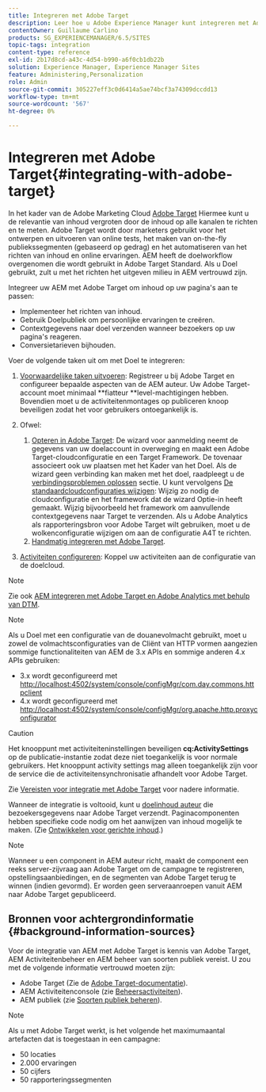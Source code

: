 ```yaml
---
title: Integreren met Adobe Target
description: Leer hoe u Adobe Experience Manager kunt integreren met Adobe Target.
contentOwner: Guillaume Carlino
products: SG_EXPERIENCEMANAGER/6.5/SITES
topic-tags: integration
content-type: reference
exl-id: 2b17d8cd-a43c-4d54-b990-a6f0cb1db22b
solution: Experience Manager, Experience Manager Sites
feature: Administering,Personalization
role: Admin
source-git-commit: 305227eff3c0d6414a5ae74bcf3a74309dccdd13
workflow-type: tm+mt
source-wordcount: '567'
ht-degree: 0%

---
```


# Integreren met Adobe Target{#integrating-with-adobe-target}

In het kader van de Adobe Marketing Cloud [Adobe Target](https://www.adobe.com/ro/solutions/testing-targeting/testandtarget.html) Hiermee kunt u de relevantie van inhoud vergroten door de inhoud op alle kanalen te richten en te meten. Adobe Target wordt door marketers gebruikt voor het ontwerpen en uitvoeren van online tests, het maken van on-the-fly publiekssegmenten (gebaseerd op gedrag) en het automatiseren van het richten van inhoud en online ervaringen. AEM heeft de doelworkflow overgenomen die wordt gebruikt in Adobe Target Standard. Als u Doel gebruikt, zult u met het richten het uitgeven milieu in AEM vertrouwd zijn.

Integreer uw AEM met Adobe Target om inhoud op uw pagina&#39;s aan te passen:

* Implementeer het richten van inhoud.
* Gebruik Doelpubliek om persoonlijke ervaringen te creëren.
* Contextgegevens naar doel verzenden wanneer bezoekers op uw pagina&#39;s reageren.
* Conversietarieven bijhouden.

Voer de volgende taken uit om met Doel te integreren:

1. [Voorwaardelijke taken uitvoeren](/help/sites-administering/target-requirements.md): Registreer u bij Adobe Target en configureer bepaalde aspecten van de AEM auteur. Uw Adobe Target-account moet minimaal **fiatteur **level-machtigingen hebben. Bovendien moet u de activiteitenmontages op publiceren knoop beveiligen zodat het voor gebruikers ontoegankelijk is.

1. Ofwel:

   1. [Opteren in Adobe Target](/help/sites-administering/opt-in.md): De wizard voor aanmelding neemt de gegevens van uw doelaccount in overweging en maakt een Adobe Target-cloudconfiguratie en een Target Framework. De tovenaar associeert ook uw plaatsen met het Kader van het Doel. Als de wizard geen verbinding kan maken met het doel, raadpleegt u de [verbindingsproblemen oplossen](/help/sites-administering/target-configuring.md#troubleshooting-target-connection-problems) sectie. U kunt vervolgens [De standaardcloudconfiguraties wijzigen](/help/sites-administering/target-configuring.md#modifying-the-opt-in-wizard-configurations): Wijzig zo nodig de cloudconfiguratie en het framework dat de wizard Optie-in heeft gemaakt. Wijzig bijvoorbeeld het framework om aanvullende contextgegevens naar Target te verzenden. Als u Adobe Analytics als rapporteringsbron voor Adobe Target wilt gebruiken, moet u de wolkenconfiguratie wijzigen om aan de configuratie A4T te richten.
   1. [Handmatig integreren met Adobe Target](/help/sites-administering/target-configuring.md#manually-integrating-with-adobe-target).

1. [Activiteiten configureren](/help/sites-authoring/activitylib.md): Koppel uw activiteiten aan de configuratie van de doelcloud.

>[!NOTE]
>
>Zie ook [AEM integreren met Adobe Target en Adobe Analytics met behulp van DTM](https://helpx.adobe.com/experience-manager/using/integrate-digital-marketing-solutions.html).

>[!NOTE]
>
>Als u Doel met een configuratie van de douanevolmacht gebruikt, moet u zowel de volmachtsconfiguraties van de Cliënt van HTTP vormen aangezien sommige functionaliteiten van AEM de 3.x APIs en sommige anderen 4.x APIs gebruiken:
>
>* 3.x wordt geconfigureerd met [http://localhost:4502/system/console/configMgr/com.day.commons.httpclient](http://localhost:4502/system/console/configMgr/com.day.commons.httpclient)
>* 4.x wordt geconfigureerd met [http://localhost:4502/system/console/configMgr/org.apache.http.proxyconfigurator](http://localhost:4502/system/console/configMgr/org.apache.http.proxyconfigurator)
>

>[!CAUTION]
>
>Het knooppunt met activiteiteninstellingen beveiligen **cq:ActivitySettings** op de publicatie-instantie zodat deze niet toegankelijk is voor normale gebruikers. Het knooppunt activity settings mag alleen toegankelijk zijn voor de service die de activiteitensynchronisatie afhandelt voor Adobe Target.
>
>Zie [Vereisten voor integratie met Adobe Target](/help/sites-administering/target-requirements.md#securing-the-activity-settings-node) voor nadere informatie.

Wanneer de integratie is voltooid, kunt u [doelinhoud auteur](/help/sites-authoring/content-targeting-touch.md) die bezoekersgegevens naar Adobe Target verzendt. Paginacomponenten hebben specifieke code nodig om het aanwijzen van inhoud mogelijk te maken. (Zie [Ontwikkelen voor gerichte inhoud](/help/sites-developing/target.md).)

>[!NOTE]
>
>Wanneer u een component in AEM auteur richt, maakt de component een reeks server-zijvraag aan Adobe Target om de campagne te registreren, opstellingsaanbiedingen, en de segmenten van Adobe Target terug te winnen (indien gevormd). Er worden geen serveraanroepen vanuit AEM naar Adobe Target gepubliceerd.

## Bronnen voor achtergrondinformatie {#background-information-sources}

Voor de integratie van AEM met Adobe Target is kennis van Adobe Target, AEM Activiteitenbeheer en AEM beheer van soorten publiek vereist. U zou met de volgende informatie vertrouwd moeten zijn:

* Adobe Target (Zie de [Adobe Target-documentatie](https://experienceleague.adobe.com/docs/target/using/target-home.html)).
* AEM Activiteitenconsole (zie [Beheersactiviteiten](/help/sites-authoring/activitylib.md)).
* AEM publiek (zie [Soorten publiek beheren](/help/sites-authoring/managing-audiences.md)).

>[!NOTE]
>
>Als u met Adobe Target werkt, is het volgende het maximumaantal artefacten dat is toegestaan in een campagne:
>
>* 50 locaties
>* 2.000 ervaringen
>* 50 cijfers
>* 50 rapporteringssegmenten
>
